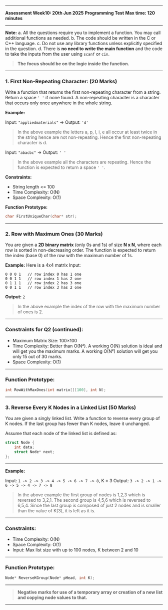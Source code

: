
---

**Assessment Week10: 20th Jun 2025**
**Programming Test**
**Max time: 120 minutes**

---

**Note:**
a. All the questions require you to implement a function. You may call additional functions as needed.
b. The code should be written in the C or C++ language.
c. Do not use any library functions unless explicitly specified in the question.
d. There is **no need to write the main function** and the code to take the inputs from the user using `scanf` or `cin`.

> **The focus should be on the logic inside the function.**

---

### 1. First Non-Repeating Character: (20 Marks)

Write a function that returns the first non-repeating character from a string. Return a space `' '` if none found. A non-repeating character is a character that occurs only once anywhere in the whole string.

**Example:**

Input: `"appliedmaterials"` → Output: `'d'`

> In the above example the letters a, p, l, i, e all occur at least twice in the string hence are not non-repeating. Hence the first non-repeating character is d.

Input: `"abacbc"` → Output: `' '`

> In the above example all the characters are repeating. Hence the function is expected to return a space `' '`.

**Constraints:**

* String length <= 100
* Time Complexity: O(N)
* Space Complexity: O(1)

**Function Prototype:**

```cpp
char FirstUniqueChar(char* str);
```

---

### 2. Row with Maximum Ones (30 Marks)

You are given a **2D binary matrix** (only 0s and 1s) of size **N x N**, where each row is sorted in non-decreasing order. The function is expected to return the index (base 0) of the row with the maximum number of 1s.

**Example:**
Here is a 4x4 matrix
Input:

```
0 0 0 1   // row index 0 has 1 one  
0 0 1 1   // row index 1 has 2 one  
0 1 1 1   // row index 2 has 3 one  
0 0 1 1   // row index 3 has 2 one
```

**Output:**
`2`

> In the above example the index of the row with the maximum number of ones is 2.

---


### Constraints for Q2 (continued):

* Maximum Matrix Size: 100×100
* Time Complexity: Better than O(N²). A working O(N) solution is ideal and will get you the maximum marks. A working O(N²) solution will get you only 15 out of 30 marks.
* Space Complexity: O(1)

---

### Function Prototype:

```cpp
int RowWithMaxOnes(int matrix[][100], int N);
```

---

### 3. Reverse Every K Nodes in a Linked List (50 Marks)

You are given a singly linked list. Write a function to reverse every group of K nodes. If the last group has fewer than K nodes, leave it unchanged.

Assume that each node of the linked list is defined as:

```cpp
struct Node {
    int data;
    struct Node* next;
};
```

---

**Example:**

Input: `1 -> 2 -> 3 -> 4 -> 5 -> 6 -> 7 -> 8`, K = 3
Output: `3 -> 2 -> 1 -> 6 -> 5 -> 4 -> 7 -> 8`

> In the above example the first group of nodes is 1,2,3 which is reversed to 3,2,1.
> The second group is 4,5,6 which is reversed to 6,5,4.
> Since the last group is composed of just 2 nodes and is smaller than the value of K(3), it is left as it is.

---

### Constraints:

* Time Complexity: O(N)
* Space Complexity: O(1)
* Input: Max list size with up to 100 nodes, K between 2 and 10

---

### Function Prototype:

```cpp
Node* ReverseKGroup(Node* pHead, int K);
```

---

> **Negative marks for use of a temporary array or creation of a new list and copying node values to that.**

---
